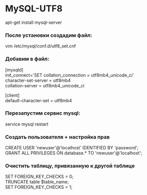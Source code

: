 # MySQL-UTF8

apt-get install mysql-server

### После установки создадим файл:

vim /etc/mysql/conf.d/utf8_set.cnf

### Добавим в файл:

[mysqld]  
init_connect='SET collation_connection = utf8mb4_unicode_ci'  
character-set-server = utf8mb4  
collation-server = utf8mb4_unicode_ci  

[client]  
default-character-set = utf8mb4  

### Перезапустим сервис mysql:

service mysql restart

### Создать пользователя + настройка прав

CREATE USER 'newuser'@'localhost' IDENTIFIED BY 'password';  
GRANT ALL PRIVILEGES ON database.* TO 'newuser'@'localhost';  

### Очистить таблицу, привязанную к другой таблице

SET FOREIGN_KEY_CHECKS = 0;  
TRUNCATE table $table_name;  
SET FOREIGN_KEY_CHECKS = 1;  
